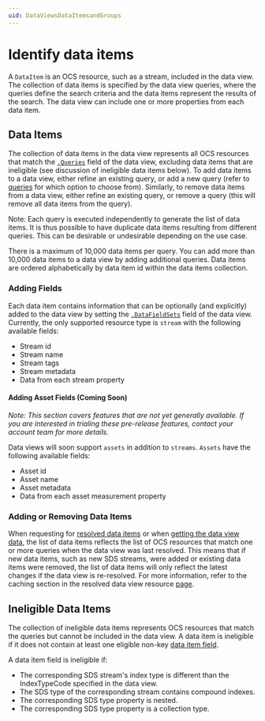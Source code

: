 ```yaml
---
uid: DataViewsDataItemsandGroups
---
```


# Identify data items

A `DataItem` is an OCS resource, such as a stream, included in the data view. The collection of data items is specified by the data view queries, where the queries define the search criteria and the data items represent the results of the search. The data view can include one or more properties from each data item.


## Data Items

The collection of data items in the data view represents all OCS resources that match the [`.Queries`](xref:DataViewsQueries) field of the data view, excluding data items that are ineligible (see discussion of ineligible data items below). To add data items to a data view, either refine an existing query, or add a new query (refer to [queries](xref:DataViewsQueries) for which option to choose from). Similarly, to remove data items from a data view, either refine an existing query, or remove a query (this will remove all data items from the query).

Note: Each query is executed independently to generate the list of data items. It is thus possible to have duplicate data items resulting from different queries. This can be desirable or undesirable depending on the use case.

There is a maximum of 10,000 data items per query. You can add more than 10,000 data items to a data view by adding additional queries. Data items are ordered alphabetically by data item id within the data items collection.

### Adding Fields
Each data item contains information that can be optionally (and explicitly) added to the data view by setting the [`.DataFieldSets`](xref:DataViewsFieldSets) field of the data view. Currently, the only supported resource type is `stream` with the following available fields:
* Stream id
* Stream name
* Stream tags
* Stream metadata
* Data from each stream property

#### Adding Asset Fields (Coming Soon)
*Note: This section covers features that are not yet generally available. If you are interested in trialing these pre-release features, contact your account team for more details.*

Data views will soon support `assets` in addition to `streams`. `Assets` have the following available fields:
* Asset id
* Asset name
* Asset metadata
* Data from each asset measurement property

### Adding or Removing Data Items
When requesting for [resolved data items](xref:ResolvedDataViewAPI) or when [getting the data view data](xref:DataViewsDataAPI), the list of data items reflects the list of OCS resources that match one or more queries when the data view was last resolved. This means that if new data items, such as new SDS streams, were added or existing data items were removed, the list of data items will only reflect the latest changes if the data view is re-resolved. For more information, refer to the caching section in the resolved data view resource [page](xref:ResolvedDataView).


## Ineligible Data Items
The collection of ineligible data items represents OCS resources that match the queries but cannot be included in the data view. A data item is ineligible if it does not contain at least one eligible non-key [data item field](xref:ResolvedDataView#dataitemfield).

A data item field is ineligible if:
* The corresponding SDS stream's index type is different than the IndexTypeCode specified in the data view.
* The SDS type of the corresponding stream contains compound indexes.
* The corresponding SDS type property is nested.
* The corresponding SDS type property is a collection type.
